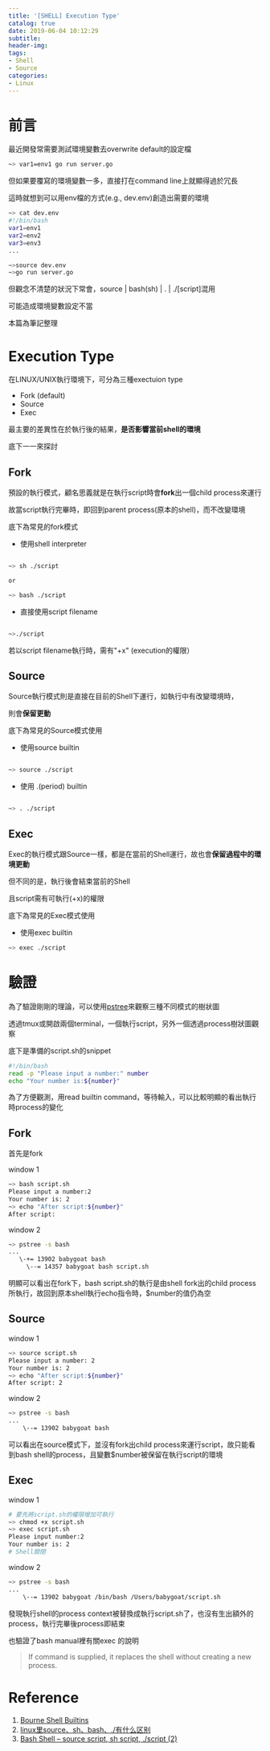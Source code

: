 ```yaml
---
title: '[SHELL] Execution Type'
catalog: true
date: 2019-06-04 10:12:29
subtitle:
header-img:
tags:
- Shell
- Source
categories:
- Linux
---
```


# 前言

最近開發常需要測試環境變數去overwrite default的設定檔

```bash
~> var1=env1 go run server.go

```

但如果要覆寫的環境變數一多，直接打在command line上就顯得過於冗長

這時就想到可以用env檔的方式(e.g., dev.env)創造出需要的環境

```bash
~> cat dev.env
#!/bin/bash
var1=env1
var2=env2
var3=env3
...

~>source dev.env 
~>go run server.go

```

但觀念不清楚的狀況下常會，source | bash(sh) | . | ./[script]混用

可能造成環境變數設定不當

本篇為筆記整理

# Execution Type

在LINUX/UNIX執行環境下，可分為三種exectuion type

* Fork (default)
* Source
* Exec

最主要的差異性在於執行後的結果，**是否影響當前shell的環境**

底下一一來探討

## Fork

預設的執行模式，顧名思義就是在執行script時會**fork**出一個child process來運行

故當script執行完畢時，即回到parent process(原本的shell)，而不改變環境

底下為常見的fork模式

* 使用shell interpreter

```bash

~> sh ./script

or

~> bash ./script

```

* 直接使用script filename

```bash

~>./script

```

若以script filename執行時，需有"+x" (execution的權限）

## Source

Source執行模式則是直接在目前的Shell下運行，如執行中有改變環境時，

則會**保留更動**

底下為常見的Source模式使用

* 使用source builtin

```bash

~> source ./script

```

* 使用 .(period) builtin

```bash

~> . ./script

```

## Exec

Exec的執行模式跟Source一樣，都是在當前的Shell運行，故也會**保留過程中的環境更動**

但不同的是，執行後會結束當前的Shell

且script需有可執行(+x)的權限

底下為常見的Exec模式使用

* 使用exec builtin

```bash
~> exec ./script

```

# 驗證

為了驗證剛剛的理論，可以使用[pstree](http://man7.org/linux/man-pages/man1/pstree.1.html)來觀察三種不同模式的樹狀圖

透過tmux或開啟兩個terminal，一個執行script，另外一個透過process樹狀圖觀察

底下是準備的script.sh的snippet

```bash
#!/bin/bash
read -p "Please input a number:" number
echo "Your number is:${number}" 

```

為了方便觀測，用read builtin command，等待輸入，可以比較明顯的看出執行時process的變化

## Fork

首先是fork

window 1

```bash
~> bash script.sh
Please input a number:2
Your number is: 2
~> echo "After script:${number}"
After script:
```

window 2

```bash
~> pstree -s bash
...
   \-+= 13902 babygoat bash
     \--= 14357 babygoat bash script.sh

```

明顯可以看出在fork下，bash script.sh的執行是由shell fork出的child process所執行，故回到原本shell執行echo指令時，$number的值仍為空

## Source

window 1

```bash
~> source script.sh
Please input a number: 2
Your number is: 2
~> echo "After script:${number}"
After script: 2

```

window 2

```bash
~> pstree -s bash
...
    \--= 13902 babygoat bash

```

可以看出在source模式下，並沒有fork出child process來運行script，故只能看到bash shell的process，且變數$number被保留在執行script的環境

## Exec

window 1

```bash
# 要先將script.sh的權限增加可執行
~> chmod +x script.sh
~> exec script.sh
Please input number:2
Your number is: 2
# Shell關閉

```

window 2

```bash
~> pstree -s bash
...
    \--= 13902 babygoat /bin/bash /Users/babygoat/script.sh

```

發現執行shell的process context被替換成執行script.sh了，也沒有生出額外的process，執行完畢後process即結束

也驗證了bash manual裡有關exec 的說明
> If command is supplied, it replaces the shell without creating a new process.

# Reference

1. [Bourne Shell Builtins](https://www.gnu.org/software/bash/manual/bash.html#Bourne-Shell-Builtins)
2. [linux里source、sh、bash、./有什么区别](https://www.cnblogs.com/pcat/p/5467188.html)
3. [Bash Shell – source script, sh script, ./script (2)](http://benjr.tw/97083)

